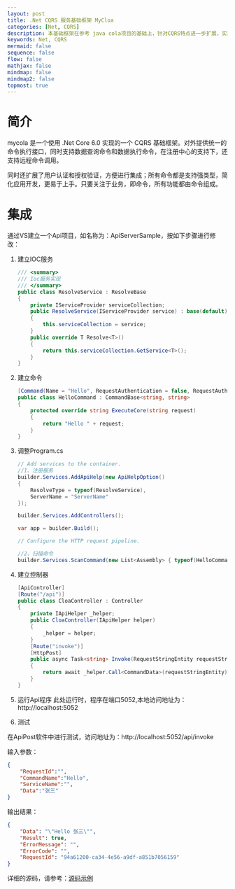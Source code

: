 ```yaml
---
layout: post
title: .Net CQRS 服务基础框架 MyCloa
categories: [Net, CQRS]
description: 本基础框架在参考 java cola项目的基础上，针对CQRS特点进一步扩展，实现一个基于单机和分布式的服务基础框架，同时框架支持分布式跟踪，服务认证和授权注入。
keywords: Net, CQRS
mermaid: false
sequence: false
flow: false
mathjax: false
mindmap: false
mindmap2: false
topmost: true
---
```


# 简介
mycola 是一个使用 .Net Core 6.0 实现的一个 CQRS 基础框架。对外提供统一的命令执行接口，同时支持数据查询命令和数据执行命令，在注册中心的支持下，还支持远程命令调用。

同时还扩展了用户认证和授权验证，方便进行集成；所有命令都是支持强类型，简化应用开发，更易于上手。只要关注于业务，即命令，所有功能都由命令组成。

# 集成

通过VS建立一个Api项目，如名称为：ApiServerSample，按如下步骤进行修改：

1. 建立IOC服务

    ```csharp
    /// <summary>
    /// Ioc服务实现
    /// </summary>
    public class ResolveService : ResolveBase
    {
        private IServiceProvider serviceCollection;
        public ResolveService(IServiceProvider service) : base(default)
        {
            this.serviceCollection = service;
        }
        public override T Resolve<T>()
        {
            return this.serviceCollection.GetService<T>();
        }
    }
    ```
1. 建立命令
    
    ```csharp
    [Command(Name = "Hello", RequestAuthentication = false, RequestAuthorization = false)]
    public class HelloCommand : CommandBase<string, string>
    {
        protected override string ExecuteCore(string request)
        {
            return "Hello " + request;
        }
    }
    ```

1. 调整Program.cs

    ```csharp
    // Add services to the container.
    //1、注册服务
    builder.Services.AddApiHelp(new ApiHelpOption()
    {
        ResolveType = typeof(ResolveService),
        ServerName = "ServerName"
    });
    
    builder.Services.AddControllers();
    
    var app = builder.Build();
    
    // Configure the HTTP request pipeline.
    
    //2、扫描命令
    builder.Services.ScanCommand(new List<Assembly> { typeof(HelloCommand).Assembly });

    ```
    
1. 建立控制器

    ```csharp
    [ApiController]
    [Route("/api")]
    public class CloaController : Controller
    {
        private IApiHelper _helper;
        public CloaController(IApiHelper helper)
        {
            _helper = helper;
        }
        [Route("invoke")]
        [HttpPost]
        public async Task<string> Invoke(RequestStringEntity requestStringEntity)
        {
            return await _helper.Call<CommandData>(requestStringEntity);
        }
    }
    ```
    
1. 运行Api程序
    此处运行时，程序在端口5052,本地访问地址为：http://localhost:5052
    
1. 测试

在ApiPost软件中进行测试，访问地址为：http://localhost:5052/api/invoke

输入参数：

```json
{
    "RequestId":"",
    "CommandName":"Hello",
    "ServiceName":"",
    "Data":"张三"
}
```

输出结果：

```json
{
	"Data": "\"Hello 张三\"",
	"Result": true,
	"ErrorMessage": "",
	"ErrorCode": "",
	"RequestId": "94a61200-ca34-4e56-a9df-a851b7056159"
}
```

详细的源码，请参考：[源码示例](https://github.com/usteinfo/mycola/tree/main/Sample)
